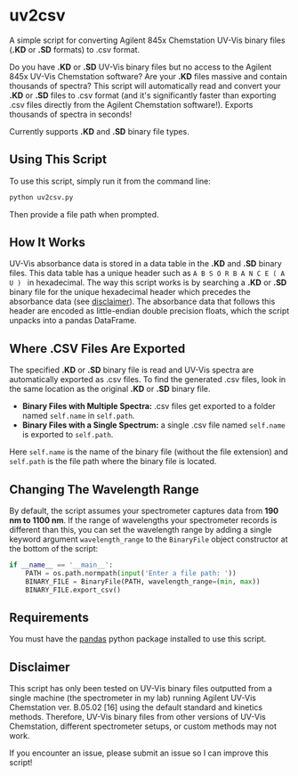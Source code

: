# uv2csv
A simple script for converting Agilent 845x Chemstation UV-Vis binary files (**.KD** or **.SD** formats) to .csv format.

Do you have **.KD** or **.SD** UV-Vis binary files but no access to the Agilent 845x UV-Vis Chemstation software? Are your **.KD** files massive and contain thousands of spectra? This script will automatically read and convert your **.KD** or **.SD** files to .csv format (and it's significantly faster than exporting .csv files directly from the Agilent Chemstation software!). Exports thousands of spectra in seconds!

Currently supports **.KD** and **.SD** binary file types.

## Using This Script
To use this script, simply run it from the command line:

```sh
python uv2csv.py
```
Then provide a file path when prompted.

## How It Works
UV-Vis absorbance data is stored in a data table in the **.KD** and **.SD** binary files. This data table has a unique header such as ``A B S O R B A N C E ( A U ) `` in hexadecimal. The way this script works is by searching a **.KD** or **.SD** binary file for the unique hexadecimal header which precedes the absorbance data (see [disclaimer](#disclaimer)). The absorbance data that follows this header are encoded as little-endian double precision floats, which the script unpacks into a pandas DataFrame.

## Where .CSV Files Are Exported
The specified **.KD** or **.SD** binary file is read and UV-Vis spectra are automatically exported as .csv files. To find the generated .csv files, look in the same location as the original **.KD** or **.SD** binary file.
- **Binary Files with Multiple Spectra:** .csv files get exported to a folder named ``self.name`` in ``self.path``. 
- **Binary Files with a Single Spectrum:** a single .csv file named ``self.name`` is exported to ``self.path``.

Here ``self.name`` is the name of the binary file (without the file extension) and ``self.path`` is the file path where the binary file is located.

## Changing The Wavelength Range
By default, the script assumes your spectrometer captures data from **190 nm to 1100 nm**. If the range of wavelengths your spectrometer records is different than this, you can set the wavelength range by adding a single keyword argument ``wavelength_range`` to the ``BinaryFile`` object constructor at the bottom of the script:

```python
if __name__ == '__main__':
    PATH = os.path.normpath(input('Enter a file path: '))
    BINARY_FILE = BinaryFile(PATH, wavelength_range=(min, max))
    BINARY_FILE.export_csv()

```

## Requirements
You must have the [pandas](https://pandas.pydata.org/) python package installed to use this script.

## Disclaimer
This script has only been tested on UV-Vis binary files outputted from a single machine (the spectrometer in my lab) running Agilent UV-Vis Chemstation ver. B.05.02 [16] using the default standard and kinetics methods. Therefore, UV-Vis binary files from other versions of UV-Vis Chemstation, different spectrometer setups, or custom methods may not work.

If you encounter an issue, please submit an issue so I can improve this script!
